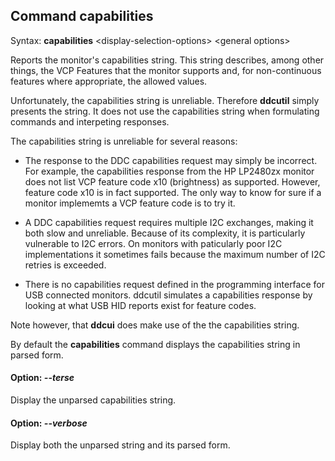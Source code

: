 ## Command capabilities

Syntax: **capabilities** &lt;display-selection-options> &lt;general options>


Reports the monitor's capabilities string.  This string describes, among other things, the VCP Features that the
monitor supports and, for non-continuous features where appropriate, the allowed values.

Unfortunately, the capabilities string is unreliable. Therefore **ddcutil** simply presents the string.
It does not use the capabilities string when formulating commands and 
interpeting responses.  

The capabilities string is unreliable for several reasons: 

- The response to the DDC capabilities request may simply be incorrect.   For example, the capabilities response from the HP LP2480zx
monitor does not list VCP feature code x10 (brightness) as supported.  However, feature code x10 is in fact supported.  The only 
way to know for sure if a monitor implememts a VCP feature code is to try it.

- A DDC capabilities request requires multiple I2C exchanges, making it both slow and unreliable.  Because of its complexity, it is particularly vulnerable to
I2C errors.  On monitors with paticularly poor I2C implementations it sometimes fails because the maximum number of 
I2C retries is exceeded.

- There is no capabilities request defined in the programming interface for USB connected monitors. 
ddcutil simulates a capabilities response by looking at what USB HID reports exist for feature codes. 

Note however, that **ddcui** does make use of the the capabilities string.

By default the **capabilities** command displays the capabilities string in parsed form. 

#### Option: ***--terse***

Display the unparsed capabilities string. 

#### Option: ***--verbose***

Display both the unparsed string and its parsed form.